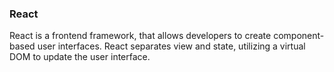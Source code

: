 ### React

React is a frontend framework, that allows developers to create component-based user interfaces.
React separates view and state, utilizing a virtual DOM to update the user interface.

